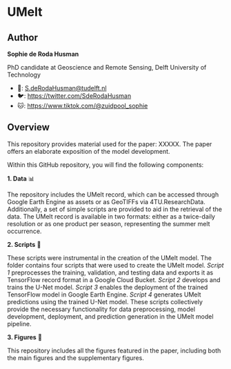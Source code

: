 # UMelt

## Author
**Sophie de Roda Husman** 

PhD candidate at Geoscience and Remote Sensing, Delft University of Technology

* 📧: S.deRodaHusman@tudelft.nl
* 🐦: https://twitter.com/SdeRodaHusman
* 🐱: https://www.tiktok.com/@zuidpool_sophie


## Overview
This repository provides material used for the paper: XXXXX. The paper offers an elaborate exposition of the model development. 

Within this GitHub repository, you will find the following components:

**1. Data** :bar_chart:

The repository includes the UMelt record, which can be accessed through Google Earth Engine as assets or as GeoTIFFs via 4TU.ResearchData. Additionally, a set of simple scripts are provided to aid in the retrieval of the data. The UMelt record is available in two formats: either as a twice-daily resolution or as one product per season, representing the summer melt occurrence.

**2. Scripts** :page_with_curl:

These scripts were instrumental in the creation of the UMelt model. The folder contains four scripts that were used to create the UMelt model. _Script 1_ preprocesses the training, validation, and testing data and exports it as TensorFlow record format in a Google Cloud Bucket. _Script 2_ develops and trains the U-Net model. _Script 3_ enables the deployment of the trained TensorFlow model in Google Earth Engine. _Script 4_ generates UMelt predictions using the trained U-Net model. These scripts collectively provide the necessary functionality for data preprocessing, model development, deployment, and prediction generation in the UMelt model pipeline.

**3. Figures** :milky_way:

This repository includes all the figures featured in the paper, including both the main figures and the supplementary figures.



